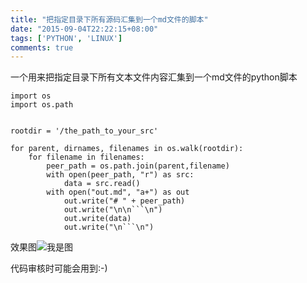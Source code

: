 ```yaml
---
title: "把指定目录下所有源码汇集到一个md文件的脚本"
date: "2015-09-04T22:22:15+08:00"
tags: ['PYTHON', 'LINUX']
comments: true
---
```


一个用来把指定目录下所有文本文件内容汇集到一个md文件的python脚本

```
import os
import os.path


rootdir = '/the_path_to_your_src'

for parent, dirnames, filenames in os.walk(rootdir):
    for filename in filenames:
        peer_path = os.path.join(parent,filename)
        with open(peer_path, "r") as src:
        	data = src.read()
        with open("out.md", "a+") as out
            out.write("# " + peer_path)
            out.write("\n\n```\n")
            out.write(data)
            out.write("\n```\n")

```

效果图![我是图](https://blog-1253877569.cos.ap-chengdu.myqcloud.com/ext/blog/image/2015-09-04%2023%3A03%3A58.png) 

代码审核时可能会用到:-)
